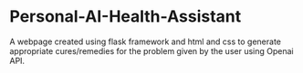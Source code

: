 # Personal-AI-Health-Assistant
A webpage created using flask framework and html and css to generate appropriate cures/remedies for the problem given by the user using Openai API.
